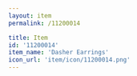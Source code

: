 ```yaml
---
layout: item
permalink: /11200014

title: Item
id: '11200014'
item_name: 'Dasher Earrings'
icon_url: 'item/icon/11200014.png'
---
```

